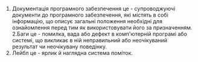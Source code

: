1. Документація програмного забезпечення це - супроводжуючі документи до програмного забезпечення, які містять в собі інформацію, що описує загальні положення необхідні для ознайомлення перед тим як використовувати його за призначенням.
2.Баги це - помилка, вада або дефект в комп'ютерній програмі або системі, що викликає в ній неправильний або неочікуваний результат чи неочікувану поведінку.
3. Лейбл це - ярлик й наглядна система поміток.
